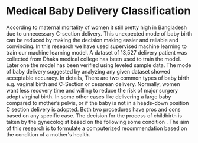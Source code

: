# Medical Baby Delivery Classification

According to maternal mortality of women it still pretty high in Bangladesh due to unnecessary C-section delivery. This unexpected mode of baby birth can be reduced by making the decision making easier and reliable and convincing. In this research we have used supervised machine learning to train our machine learning model. A dataset of  13,527 delivery patient was collected from Dhaka medical college has been used to train the model. Later one the model has been verified using leveled sample data. The mode of baby delivery suggested by analyzing any given dataset showed acceptable accuracy.
In details, There are two common types of baby birth e.g. vaginal birth and C-Section or cesarean delivery. Normally, women want less recovery time and willing to reduce the risk of major surgery adopt virginal birth. In some other cases like delivering a large baby compared to mother’s pelvis, or if the baby is not in a heads-down position C section delivery is adopted. Both two procedures have pros and cons based on any specific case. The decision for the process of childbirth is taken by the gynecologist based on the following some condition . The aim of this research is to formulate a computerized recommendation based on the condition of a mother's health.
